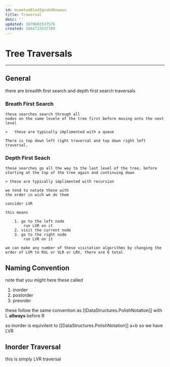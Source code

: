 ```yaml
---
id: mvamtum01ad2gnsb46nwauu
title: Traversal
desc: ''
updated: 1670602537576
created: 1664733537709
---
```

# Tree Traversals

---
## General

there are breadth first search
and depth first search traversals

### Breath First Search
    
    these searches search through all
    nodes on the same levele of the tree first before moving onto the next level

    >   these are typically implimented with a queue
    
    There is top down left right traversal and top down right left traversal.

### Depth First Seach
    these searches go all the way to the last level of the tree, before starting at the top of the tree again and continuing down

    > these are typically implimented with recursion
 
    we tend to notate these with 
    the order in wich we do them

    concider LVR

    this means 
    
        1. go to the left node
            run LVR on it
        2. visit the current node
        3. go to the right node
            run LVR on it
    
    we can make any number of these visitation algorithms by changing the order of LVR to RVL or VLR or LRV, there are 6 total



## Naming Convention
note that you might here these called 

1. inorder 
1. postorder
1. preorder

these follow the same convention as [[DataStructures.PolishNotation]] with L **allways** before R

so inorder is equivilent to [[DataStructures.PolishNotation]] a+b so we have LVR

## Inorder Traversal

this is simply LVR traversal
